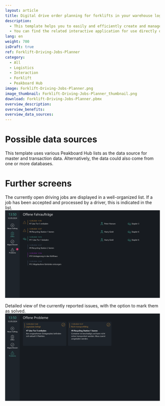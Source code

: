 ```yaml
---
layout: article
title: Digital drive order planning for forklifts in your warehouse logistics
description: 
  - This template helps you to easily and efficiently create and manage driving orders in your logistics. The application allows you to set up new driving jobs for your forklift fleet and provides an overview of all currently open driving jobs. Additionally, you can review completed assignments for the current week to monitor progress. Another key feature is the problem overview, where all issues reported by drivers are displayed, and you have the option to mark them as resolved. This template ensures seamless coordination of your driving jobs and enhances transparency and traceability in your intralogistics.
  - You can find the related interactive application for use directly on the forklift [here](https://templates.peakboard.com/Forklift-Driving-Jobs-Application/en).
lang: en
weight: 700
isDraft: true
ref: Forklift-Driving-Jobs-Planner
category:
  - All
  - Logistics
  - Interaction
  - Forklift
  - Peakboard Hub
image: Forklift-Driving-Jobs-Planner.png
image_thumbnail: Forklift-Driving-Jobs-Planner_thumbnail.png
download: Forklift-Driving-Jobs-Planner.pbmx
overview_description:
overview_benefits:
overview_data_sources:
---
```

# Possible data sources
This template uses various Peakboard Hub lists as the data source for master and transaction data. Alternatively, the data could also come from one or more databases.

# Further screens
The currently open driving jobs are displayed in a well-organized list. If a job has been accepted and processed by a driver, this is indicated in the list.
![image_live](Gabelstapler-Fahrauftraege-Planer-Offene-Fahrauftraege.png)

Detailed view of the currently reported issues, with the option to mark them as solved.
![image_live](Gabelstapler-Fahrauftraege-Planer-Offene-Probleme.png)
